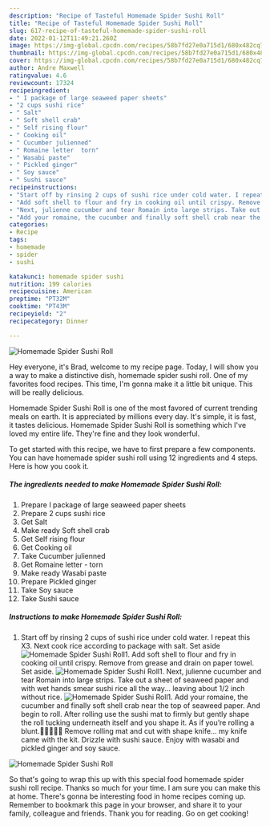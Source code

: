 ```yaml
---
description: "Recipe of Tasteful Homemade Spider Sushi Roll"
title: "Recipe of Tasteful Homemade Spider Sushi Roll"
slug: 617-recipe-of-tasteful-homemade-spider-sushi-roll
date: 2022-01-12T11:49:21.260Z
image: https://img-global.cpcdn.com/recipes/58b7fd27e0a715d1/680x482cq70/homemade-spider-sushi-roll-recipe-main-photo.jpg
thumbnail: https://img-global.cpcdn.com/recipes/58b7fd27e0a715d1/680x482cq70/homemade-spider-sushi-roll-recipe-main-photo.jpg
cover: https://img-global.cpcdn.com/recipes/58b7fd27e0a715d1/680x482cq70/homemade-spider-sushi-roll-recipe-main-photo.jpg
author: Andre Maxwell
ratingvalue: 4.6
reviewcount: 17324
recipeingredient:
- " I package of large seaweed paper sheets"
- "2 cups sushi rice"
- " Salt"
- " Soft shell crab"
- " Self rising flour"
- " Cooking oil"
- " Cucumber julienned"
- " Romaine letter  torn"
- " Wasabi paste"
- " Pickled ginger"
- " Soy sauce"
- " Sushi sauce"
recipeinstructions:
- "Start off by rinsing 2 cups of sushi rice under cold water. I repeat this X3. Next cook rice according to package with salt. Set aside"
- "Add soft shell to flour and fry in cooking oil until crispy. Remove from grease and drain on paper towel. Set aside."
- "Next, julienne cucumber and tear Romain into large strips. Take out a sheet of seaweed paper and with wet hands smear sushi rice all the way... leaving about 1/2 inch without rice."
- "Add your romaine, the cucumber and finally soft shell crab near the top of seaweed paper. And begin to roll. After rolling use the sushi mat to firmly but gently shape the roll tucking underneath itself and you shape it. As if you’re rolling a blunt.🤦🏽‍♀️😛😁 Remove rolling mat and cut with shape knife... my knife came with the kit. Drizzle with sushi sauce. Enjoy with wasabi and pickled ginger and soy sauce."
categories:
- Recipe
tags:
- homemade
- spider
- sushi

katakunci: homemade spider sushi 
nutrition: 199 calories
recipecuisine: American
preptime: "PT32M"
cooktime: "PT43M"
recipeyield: "2"
recipecategory: Dinner

---
```



![Homemade Spider Sushi Roll](https://img-global.cpcdn.com/recipes/58b7fd27e0a715d1/680x482cq70/homemade-spider-sushi-roll-recipe-main-photo.jpg)

Hey everyone, it's Brad, welcome to my recipe page. Today, I will show you a way to make a distinctive dish, homemade spider sushi roll. One of my favorites food recipes. This time, I'm gonna make it a little bit unique. This will be really delicious.



Homemade Spider Sushi Roll is one of the most favored of current trending meals on earth. It is appreciated by millions every day. It's simple, it is fast, it tastes delicious. Homemade Spider Sushi Roll is something which I've loved my entire life. They're fine and they look wonderful.


To get started with this recipe, we have to first prepare a few components. You can have homemade spider sushi roll using 12 ingredients and 4 steps. Here is how you cook it.

<!--inarticleads1-->

##### The ingredients needed to make Homemade Spider Sushi Roll:

1. Prepare  I package of large seaweed paper sheets
1. Prepare 2 cups sushi rice
1. Get  Salt
1. Make ready  Soft shell crab
1. Get  Self rising flour
1. Get  Cooking oil
1. Take  Cucumber julienned
1. Get  Romaine letter - torn
1. Make ready  Wasabi paste
1. Prepare  Pickled ginger
1. Take  Soy sauce
1. Take  Sushi sauce




<!--inarticleads2-->

##### Instructions to make Homemade Spider Sushi Roll:

1. Start off by rinsing 2 cups of sushi rice under cold water. I repeat this X3. Next cook rice according to package with salt. Set aside
<img src="//assets-global.cpcdn.com/assets/icons/button_play-2c75c40dde080a61004c1f40b05d8f140eaff45d7e9e6481dc71c63d2e7c4909.png" alt="Homemade Spider Sushi Roll">1. Add soft shell to flour and fry in cooking oil until crispy. Remove from grease and drain on paper towel. Set aside.
<img src="//assets-global.cpcdn.com/assets/icons/button_play-2c75c40dde080a61004c1f40b05d8f140eaff45d7e9e6481dc71c63d2e7c4909.png" alt="Homemade Spider Sushi Roll">1. Next, julienne cucumber and tear Romain into large strips. Take out a sheet of seaweed paper and with wet hands smear sushi rice all the way... leaving about 1/2 inch without rice.
<img src="//assets-global.cpcdn.com/assets/icons/button_play-2c75c40dde080a61004c1f40b05d8f140eaff45d7e9e6481dc71c63d2e7c4909.png" alt="Homemade Spider Sushi Roll">1. Add your romaine, the cucumber and finally soft shell crab near the top of seaweed paper. And begin to roll. After rolling use the sushi mat to firmly but gently shape the roll tucking underneath itself and you shape it. As if you’re rolling a blunt.🤦🏽‍♀️😛😁 Remove rolling mat and cut with shape knife... my knife came with the kit. Drizzle with sushi sauce. Enjoy with wasabi and pickled ginger and soy sauce.
<img src="//assets-global.cpcdn.com/assets/icons/button_play-2c75c40dde080a61004c1f40b05d8f140eaff45d7e9e6481dc71c63d2e7c4909.png" alt="Homemade Spider Sushi Roll">



So that's going to wrap this up with this special food homemade spider sushi roll recipe. Thanks so much for your time. I am sure you can make this at home. There's gonna be interesting food in home recipes coming up. Remember to bookmark this page in your browser, and share it to your family, colleague and friends. Thank you for reading. Go on get cooking!

